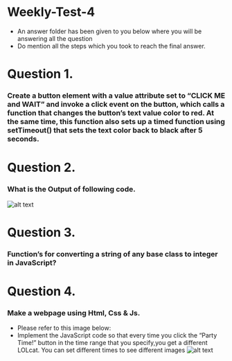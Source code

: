 # Weekly-Test-4


- An answer folder has been given to you below where you will be answering all the question
- Do mention all the steps which you took to reach the final answer.

# Question 1.
### Create a button element with a value attribute set to “CLICK ME and WAIT” and invoke a click event on the button, which calls a function that changes the button’s text value color to red. At the same time, this function also sets up a timed function using setTimeout() that sets the text color back to black after 5 seconds.


# Question 2.
### What is the Output of following code.

![alt text](../Images/output-week4.png)

# Question 3.
### Function’s for converting a string of any base class to integer in JavaScript?


# Question 4.
### Make a webpage using Html, Css & Js.

- Please refer to this image below:
- Implement the JavaScript code so that every time you click the “Party Time!” button in the time range that you specify,you get a different LOLcat. You can set different times to see different images 
![alt text](../Images/page.png)
 


